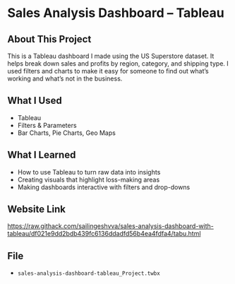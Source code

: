 # Sales Analysis Dashboard – Tableau

## About This Project
This is a Tableau dashboard I made using the US Superstore dataset. It helps break down sales and profits by region, category, and shipping type. I used filters and charts to make it easy for someone to find out what’s working and what’s not in the business.

## What I Used
- Tableau
- Filters & Parameters
- Bar Charts, Pie Charts, Geo Maps

## What I Learned
- How to use Tableau to turn raw data into insights
- Creating visuals that highlight loss-making areas
- Making dashboards interactive with filters and drop-downs
  
## Website Link
  https://raw.githack.com/sailingeshvva/sales-analysis-dashboard-with-tableau/df021e9dd2bdb439fc6136ddadfd56b4ea4fdfa4/tabu.html
## File
- `sales-analysis-dashboard-tableau_Project.twbx`
